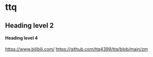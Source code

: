 # ttq
## Heading level 2
#### Heading level 4
<https://www.bilibili.com/>
<https://github.com/ttq4399/ttq/blob/main/zm>
